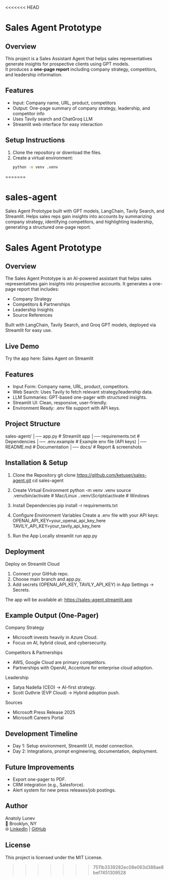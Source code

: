 <<<<<<< HEAD
# Sales Agent Prototype

## Overview
This project is a Sales Assistant Agent that helps sales representatives generate insights for prospective clients using GPT models.  
It produces a **one-page report** including company strategy, competitors, and leadership information.

## Features
- Input: Company name, URL, product, competitors
- Output: One-page summary of company strategy, leadership, and competitor info
- Uses Tavily search and ChatGroq LLM
- Streamlit web interface for easy interaction

## Setup Instructions

1. Clone the repository or download the files.
2. Create a virtual environment:
   ```bash
   python -m venv .venv
=======
# sales-agent

Sales Agent Prototype built with GPT models, LangChain, Tavily Search, and Streamlit. 
Helps sales reps gain insights into accounts by summarizing company strategy, identifying competitors, and highlighting leadership, generating a structured one-page report.

# Sales Agent Prototype

## Overview

The Sales Agent Prototype is an AI-powered assistant that helps sales representatives gain insights into prospective accounts.
It generates a one-page report that includes:

  - Company Strategy
  - Competitors & Partnerships
  - Leadership Insights
  - Source References

Built with LangChain, Tavily Search, and Groq GPT models, deployed via Streamlit for easy use.

## Live Demo

Try the app here: Sales Agent on Streamlit

## Features

  - Input Form: Company name, URL, product, competitors.
  - Web Search: Uses Tavily to fetch relevant strategy/leadership data.
  - LLM Summaries: GPT-based one-pager with structured insights.
  - Streamlit UI: Clean, responsive, user-friendly.
  - Environment Ready: .env file support with API keys.

## Project Structure

  sales-agent/
│── app.py              # Streamlit app
│── requirements.txt     # Dependencies
│── .env.example         # Example env file (API keys)
│── README.md            # Documentation
│── docs/                # Report & screenshots

## Installation & Setup
  
  1. Clone the Repository
     git clone https://github.com/ketuser/sales-agent.git
     cd sales-agent
  
  2. Create Virtual Environment
     python -m venv .venv
     source .venv/bin/activate   # Mac/Linux
     .\.venv\Scripts\activate    # Windows

  3. Install Dependencies
     pip install -r requirements.txt

  4. Configure Environment Variables
     Create a .env file with your API keys:
     OPENAI_API_KEY=your_openai_api_key_here
     TAVILY_API_KEY=your_tavily_api_key_here

  5. Run the App Locally
     streamlit run app.py

## Deployment

Deploy on Streamlit Cloud

  1. Connect your GitHub repo.
  2. Choose main branch and app.py.
  3. Add secrets (OPENAI_API_KEY, TAVILY_API_KEY) in App Settings → Secrets.

The app will be available at:
  https://sales-agent.streamlit.app

## Example Output (One-Pager)

Company Strategy
  - Microsoft invests heavily in Azure Cloud.
  - Focus on AI, hybrid cloud, and cybersecurity.

Competitors & Partnerships
  - AWS, Google Cloud are primary competitors.
  - Partnerships with OpenAI, Accenture for enterprise cloud adoption.

Leadership
  - Satya Nadella (CEO) → AI-first strategy.
  - Scott Guthrie (EVP Cloud) → Hybrid adoption push.

Sources
  - Microsoft Press Release 2025
  - Microsoft Careers Portal

## Development Timeline

  - Day 1: Setup environment, Streamlit UI, model connection.
  - Day 2: Integrations, prompt engineering, documentation, deployment.

## Future Improvements

  - Export one-pager to PDF.
  - CRM integration (e.g., Salesforce).
  - Alert system for new press releases/job postings.

##  Author

Anatoly Lunev  
📍 Brooklyn, NY  
🌐 [LinkedIn](https://www.linkedin.com/in/anatoly-lunev) | [GitHub](https://github.com/ketuser)

## License

This project is licensed under the MIT License.

>>>>>>> 7511b3339282ec08e063d388ae8bef7451309528
